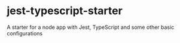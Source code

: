 # jest-typescript-starter
A starter for a node app with Jest, TypeScript and some other basic configurations
